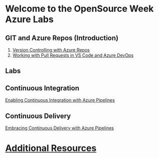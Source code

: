 # Welcome to the OpenSource Week Azure Labs



## GIT and Azure Repos (Introduction)



1. [Version Controlling with Azure Repos](https://azuredevopslabs.com/labs/azuredevops/git/)
2. [Working with Pull Requests in VS Code and Azure DevOps](https://azuredevopslabs.com/labs/azuredevops/pullrequests/)



## Labs

## Continuous Integration

[Enabling Continuous Integration with Azure Pipelines](https://azuredevopslabs.com/labs/azuredevops/continuousintegration/)

 

## Continuous Delivery

[Embracing Continuous Delivery with Azure Pipelines](https://azuredevopslabs.com/labs/azuredevops/continuousdeployment/)



# [Additional Resources](https://aksworkshop.io)
